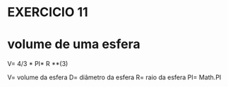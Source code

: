 # EXERCICIO 11
# volume de uma esfera
V= 4/3 * PI* R **(3)

V= volume da esfera
D= diâmetro da esfera
R= raio da esfera
PI= Math.PI
